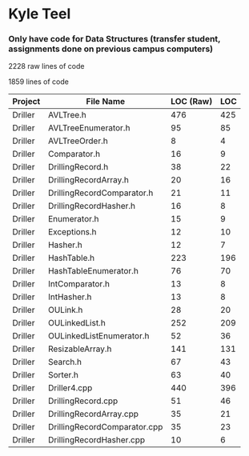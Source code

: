 # Kyle Teel

### Only have code for Data Structures (transfer student, assignments done on previous campus computers)

2228 raw lines of code

1859 lines of code

| Project | File Name | LOC (Raw) | LOC |
| ----------- | ----------- | ----------- | ----------- |
| Driller | AVLTree.h | 476 | 425 |
| Driller | AVLTreeEnumerator.h | 95 | 85 |
| Driller | AVLTreeOrder.h | 8 | 4 |
| Driller | Comparator.h | 16 | 9 |
| Driller | DrillingRecord.h | 38 | 22 |
| Driller | DrillingRecordArray.h | 20 | 16 |
| Driller | DrillingRecordComparator.h | 21 | 11 |
| Driller | DrillingRecordHasher.h | 16 | 8 |
| Driller | Enumerator.h | 15 | 9 |
| Driller | Exceptions.h | 12 | 10 |
| Driller | Hasher.h | 12 | 7 |
| Driller | HashTable.h | 223 | 196 |
| Driller | HashTableEnumerator.h | 76 | 70 |
| Driller | IntComparator.h | 13 | 8 |
| Driller | IntHasher.h | 13 | 8 |
| Driller | OULink.h | 28 | 20 |
| Driller | OULinkedList.h | 252 | 209 |
| Driller | OULinkedListEnumerator.h | 52 | 36 |
| Driller | ResizableArray.h | 141 | 131 |
| Driller | Search.h | 67 | 43 |
| Driller | Sorter.h | 63 | 40 |
| Driller | Driller4.cpp | 440 | 396 |
| Driller | DrillingRecord.cpp | 51 | 46 |
| Driller | DrillingRecordArray.cpp | 35 | 21 |
| Driller | DrillingRecordComparator.cpp | 35 | 23 |
| Driller | DrillingRecordHasher.cpp | 10 | 6 |



